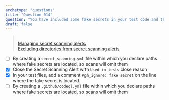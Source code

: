 ```yaml
---
archetype: "questions"
title: "Question 014"
question: "You have included some fake secrets in your test code and they have been picked up by GitHub's secret scanning. What can you do to tell GitHub that these are fake secrets used in tests and can be ignored by secret scanning? (Choose two.)"
draft: false
---
```



> <br/> [Managing secret scanning alerts](https://docs.github.com/en/code-security/secret-scanning/managing-alerts-from-secret-scanning#managing-secret-scanning-alerts) 
> <br/> [Excluding directories from secret scanning alerts](https://docs.github.com/en/code-security/secret-scanning/configuring-secret-scanning-for-your-repositories#excluding-directories-from-secret-scanning-alerts-for-users)
- [ ] By creating a `secret_scanning.yml` file within which you declare paths where fake secrets are located, so scans will omit them
- [x] Close the Secret Scanning Alert with `Used in tests` close reason
- [x] In your test files, add a comment `#gh_ignore: fake secret` on the line where the fake secret is located.
- [ ] By creating a `.github/codeql.yml` file within which you declare paths where fake secrets are located, so scans will omit them
